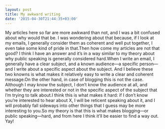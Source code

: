 ```yaml
---
layout: post
title: My awkward writing
date: '2015-04-30T21:44:35+03:00'
---
```

My articles here so far are more awkward than not, and I was a bit confused about why would that be. I was wondering about that because, if I look at my emails, I generally consider them as coherent and well put together, I even take some kind of pride in that.Then how come my articles are not that good? I think I have an answer and it’s in a way similar to my theory about why public speaking is generally considered hard.When I write an email, I generally have a clear subject, and a known audience—a specific person—and I write about a specific aspect about the subject. And I believe these two knowns is what makes it relatively easy to write a clear and coherent message.On the other hand, in case of blogging this is not the case. Although I may know the subject, I don’t know the audience at all, and whether they are interested or not in the specific aspect of the subject that I’m trying to talk about.I think this is what makes it hard: if I don’t know you’re interested to hear about X, I will be reticent speaking about it, and I will probably fall sideways into other things that I guess may be more interesting to you.So my theory is that this is what makes blogging—or public speaking—hard, and from here I think it’ll be easier to find a way out. Yay!
